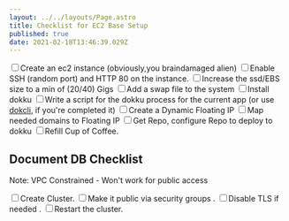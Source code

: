 ```yaml
---
layout: ../../layouts/Page.astro
title: Checklist for EC2 Base Setup
published: true
date: 2021-02-18T13:46:39.029Z
---
```


<label><input type="checkbox" class="task-item list-style-none" />Create an ec2 instance (obviously,you braindamaged alien) </label>
<label><input type="checkbox" class="task-item list-style-none" />Enable SSH (random port) and HTTP 80 on the instance.</label>
<label><input type="checkbox" class="task-item list-style-none" />Increase the ssd/EBS size to a min of (20/40) Gigs</label>
<label><input type="checkbox" class="task-item list-style-none" />Add a swap file to the system</label>
<label><input type="checkbox" class="task-item list-style-none" />Install dokku</label>
<label><input type="checkbox" class="task-item list-style-none" />Write a script for the dokku process for the current app (or use [dokcli](https://github.com/barelyhuman/dokcli), if you're completed it)</label>
<label><input type="checkbox" class="task-item list-style-none" />Create a Dynamic Floating IP</label>
<label><input type="checkbox" class="task-item list-style-none" />Map needed domains to Floating IP</label>
<label><input type="checkbox" class="task-item list-style-none" />Get Repo, configure Repo to deploy to dokku </label>
<label><input type="checkbox" class="task-item list-style-none" />Refill Cup of Coffee.</label>

## Document DB Checklist

Note: VPC Constrained - Won't work for public access

<label><input type="checkbox" class="task-item list-style-none" />Create Cluster.</label>
<label><input type="checkbox" class="task-item list-style-none" />Make it public via security groups .</label>
<label><input type="checkbox" class="task-item list-style-none" />Disable TLS if needed .</label>
<label><input type="checkbox" class="task-item list-style-none" />Restart the cluster.</label>
